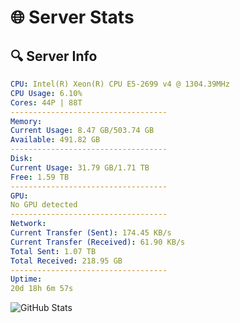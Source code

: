 # 🌐 Server Stats
## 🔍 Server Info
```yaml
CPU: Intel(R) Xeon(R) CPU E5-2699 v4 @ 1304.39MHz
CPU Usage: 6.10%
Cores: 44P | 88T
-----------------------------------
Memory:
Current Usage: 8.47 GB/503.74 GB
Available: 491.82 GB
-----------------------------------
Disk:
Current Usage: 31.79 GB/1.71 TB
Free: 1.59 TB
-----------------------------------
GPU:
No GPU detected
-----------------------------------
Network:
Current Transfer (Sent): 174.45 KB/s
Current Transfer (Received): 61.90 KB/s
Total Sent: 1.07 TB
Total Received: 218.95 GB
-----------------------------------
Uptime:
20d 18h 6m 57s
```
![GitHub Stats](https://img.shields.io/badge/Updated-2025-05-10_11:15:45-blue)